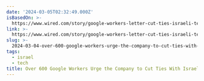 ```yaml
---
date: '2024-03-05T02:32:49.000Z'
isBasedOn: >-
  https://www.wired.com/story/google-workers-letter-cut-ties-israeli-tech-conference/
link: >-
  https://www.wired.com/story/google-workers-letter-cut-ties-israeli-tech-conference/
slug: >-
  2024-03-04-over-600-google-workers-urge-the-company-to-cut-ties-with-israeli-tech-conf
tags:
  - israel
  - tech
title: Over 600 Google Workers Urge the Company to Cut Ties With Israeli Tech Conf
---
```


